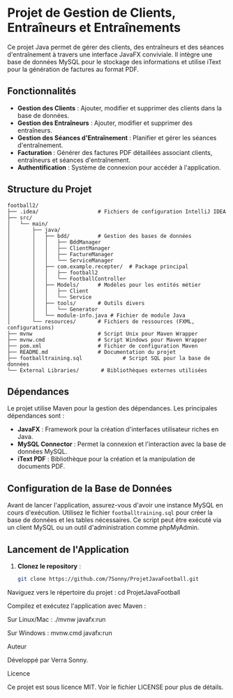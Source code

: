 # Projet de Gestion de Clients, Entraîneurs et Entraînements

Ce projet Java permet de gérer des clients, des entraîneurs et des séances d'entraînement à travers une interface JavaFX conviviale. Il intègre une base de données MySQL pour le stockage des informations et utilise iText pour la génération de factures au format PDF.

## Fonctionnalités

- **Gestion des Clients** : Ajouter, modifier et supprimer des clients dans la base de données.
- **Gestion des Entraîneurs** : Ajouter, modifier et supprimer des entraîneurs.
- **Gestion des Séances d'Entraînement** : Planifier et gérer les séances d'entraînement.
- **Facturation** : Générer des factures PDF détaillées associant clients, entraîneurs et séances d'entraînement.
- **Authentification** : Système de connexion pour accéder à l'application.

## Structure du Projet
```
football2/
├── .idea/                   # Fichiers de configuration IntelliJ IDEA
├── src/
│   └── main/
│       ├── java/
│       │   ├── bdd/         # Gestion des bases de données
│       │   │   ├── BddManager
│       │   │   ├── ClientManager
│       │   │   ├── FactureManager
│       │   │   └── ServiceManager
│       │   ├── com.example.recepter/  # Package principal
│       │   │   ├── football2
│       │   │   └── FootballController
│       │   ├── Models/      # Modèles pour les entités métier
│       │   │   ├── Client
│       │   │   └── Service
│       │   ├── tools/       # Outils divers
│       │   │   └── Generator
│       │   └── module-info.java # Fichier de module Java
│       └── resources/       # Fichiers de ressources (FXML, configurations)
├── mvnw                     # Script Unix pour Maven Wrapper
├── mvnw.cmd                 # Script Windows pour Maven Wrapper
├── pom.xml                  # Fichier de configuration Maven
├── README.md                # Documentation du projet
├── footballtraining.sql             # Script SQL pour la base de données
└── External Libraries/       # Bibliothèques externes utilisées
```


## Dépendances

Le projet utilise Maven pour la gestion des dépendances. Les principales dépendances sont :

- **JavaFX** : Framework pour la création d'interfaces utilisateur riches en Java.
- **MySQL Connector** : Permet la connexion et l'interaction avec la base de données MySQL.
- **iText PDF** : Bibliothèque pour la création et la manipulation de documents PDF.

## Configuration de la Base de Données

Avant de lancer l'application, assurez-vous d'avoir une instance MySQL en cours d'exécution. Utilisez le fichier `footballtraining.sql` pour créer la base de données et les tables nécessaires. Ce script peut être exécuté via un client MySQL ou un outil d'administration comme phpMyAdmin.

## Lancement de l'Application

1. **Clonez le repository** :

   ```bash
   git clone https://github.com/7Sonny/ProjetJavaFootball.git
Naviguez vers le répertoire du projet :
cd ProjetJavaFootball

Compilez et exécutez l'application avec Maven :

Sur Linux/Mac :
./mvnw javafx:run

Sur Windows :
mvnw.cmd javafx:run


Auteur

Développé par Verra Sonny.

Licence

Ce projet est sous licence MIT. Voir le fichier LICENSE pour plus de détails.
